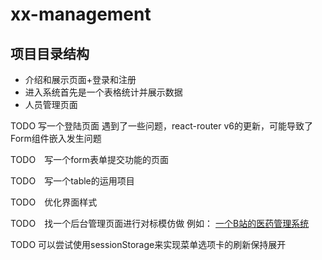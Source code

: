 # xx-management

## 项目目录结构
+ 介绍和展示页面+登录和注册
+ 进入系统首先是一个表格统计并展示数据
+ 人员管理页面

TODO 写一个登陆页面
遇到了一些问题，react-router v6的更新，可能导致了Form组件嵌入发生问题

TODO　写一个form表单提交功能的页面

TODO　写一个table的运用项目

TODO　优化界面样式

TODO　找一个后台管理页面进行对标模仿做
例如： [一个B站的医药管理系统](https://www.bilibili.com/video/BV12G411A7zR/?p=7&spm_id_from=pageDriver&vd_source=9a25169e10cee14a220c559b6e40fdc0)

TODO 可以尝试使用sessionStorage来实现菜单选项卡的刷新保持展开
